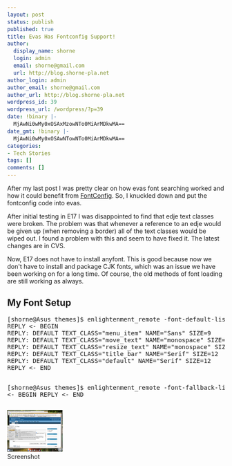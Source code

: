 ```yaml
---
layout: post
status: publish
published: true
title: Evas Has Fontconfig Support!
author:
  display_name: shorne
  login: admin
  email: shorne@gmail.com
  url: http://blog.shorne-pla.net
author_login: admin
author_email: shorne@gmail.com
author_url: http://blog.shorne-pla.net
wordpress_id: 39
wordpress_url: /wordpress/?p=39
date: !binary |-
  MjAwNi0wMy0xOSAxMzowNTo0MiArMDkwMA==
date_gmt: !binary |-
  MjAwNi0wMy0xOSAwNTowNTo0MiArMDkwMA==
categories:
- Tech Stories
tags: []
comments: []
---
```

<p>After my last post I was pretty clear on how evas font searching worked and how it could benefit from <a href="http://www.fontconfig.org" title="Font Config">FontConfig</a>.  So, I knuckled down and put the fontconfig code into evas.</p>
<p>After initial testing in E17 I was disappointed to find that edje text classes were broken. The problem was that whenever a reference to an edje would be given up (when removing a border) all of the text classes would be wiped out. I found a problem with this and seem to have fixed it. The latest changes are in CVS.</p>
<p>Now, E17 does not have to install anyfont. This is good because now we don't have to install and package CJK fonts, which was an issue we have been working on for a long time. Of course, the old methods of font loading are still working as always.</p>
<h2>My Font Setup</h2>
<pre>[shorne@Asus themes]$ enlightenment_remote -font-default-list
REPLY &lt;- BEGIN
REPLY: DEFAULT TEXT_CLASS="menu_item" NAME="Sans" SIZE=9
REPLY: DEFAULT TEXT_CLASS="move_text" NAME="monospace" SIZE=12
REPLY: DEFAULT TEXT_CLASS="resize_text" NAME="monospace" SIZE=12
REPLY: DEFAULT TEXT_CLASS="title_bar" NAME="Serif" SIZE=12
REPLY: DEFAULT TEXT_CLASS="default" NAME="Serif" SIZE=12
REPLY &lt;- END

[shorne@Asus themes]$ enlightenment_remote -font-fallback-list
REPLY &lt;- BEGIN
REPLY &lt;- END</pre>
<p><a href="/content/2006/03/FontConfig.png" class="imagelink" title="FontConfig"><img src="/content/2006/03/FontConfig.thumbnail.png" id="image38" alt="FontConfig" height="96" width="128" /></a><br />
Screenshot</p>
